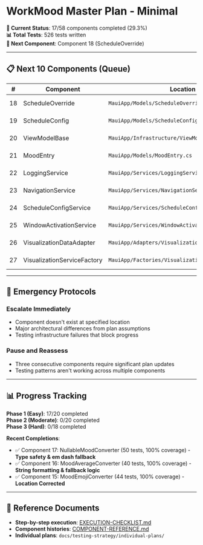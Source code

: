 # WorkMood Master Plan - Minimal

**🎯 Current Status**: 17/58 components completed (29.3%)  
**📊 Total Tests**: 526 tests written  
**🎯 Next Component**: Component 18 (ScheduleOverride)

---

## 📋 Next 10 Components (Queue)

| # | Component | Location | Complexity | Status | Test Plan |
|---|-----------|----------|------------|--------|-----------|
| 18 | ScheduleOverride | `MauiApp/Models/ScheduleOverride.cs` | 2/10 | ⏭️ **NEXT** | [ScheduleOverride-TEST-PLAN.md](individual-plans/ScheduleOverride-TEST-PLAN.md) |
| 19 | ScheduleConfig | `MauiApp/Models/ScheduleConfig.cs` | 2/10 | Pending | [ScheduleConfig-TEST-PLAN.md](individual-plans/ScheduleConfig-TEST-PLAN.md) |
| 20 | ViewModelBase | `MauiApp/Infrastructure/ViewModelBase.cs` | 2/10 | Pending | [ViewModelBase-TEST-PLAN.md](individual-plans/ViewModelBase-TEST-PLAN.md) |
| 21 | MoodEntry | `MauiApp/Models/MoodEntry.cs` | 4/10 | ⚠️ Complex | [MoodEntry-TEST-PLAN.md](individual-plans/MoodEntry-TEST-PLAN.md) |
| 22 | LoggingService | `MauiApp/Services/LoggingService.cs` | 5/10 | ⚠️ Complex | [LoggingService-TEST-PLAN.md](individual-plans/LoggingService-TEST-PLAN.md) |
| 23 | NavigationService | `MauiApp/Services/NavigationService.cs` | 4/10 | ⚠️ Complex | [NavigationService-TEST-PLAN.md](individual-plans/NavigationService-TEST-PLAN.md) |
| 24 | ScheduleConfigService | `MauiApp/Services/ScheduleConfigService.cs` | 4/10 | ⚠️ Complex | [ScheduleConfigService-TEST-PLAN.md](individual-plans/ScheduleConfigService-TEST-PLAN.md) |
| 25 | WindowActivationService | `MauiApp/Services/WindowActivationService.cs` | 4/10 | ⚠️ Complex | [WindowActivationService-TEST-PLAN.md](individual-plans/WindowActivationService-TEST-PLAN.md) |
| 26 | VisualizationDataAdapter | `MauiApp/Adapters/VisualizationDataAdapter.cs` | 3/10 | Pending | [VisualizationDataAdapter-TEST-PLAN.md](individual-plans/VisualizationDataAdapter-TEST-PLAN.md) |
| 27 | VisualizationServiceFactory | `MauiApp/Factories/VisualizationServiceFactory.cs` | 3/10 | Pending | [VisualizationServiceFactory-TEST-PLAN.md](individual-plans/VisualizationServiceFactory-TEST-PLAN.md) |

---

## 🚨 Emergency Protocols

### Escalate Immediately
- Component doesn't exist at specified location
- Major architectural differences from plan assumptions
- Testing infrastructure failures that block progress

### Pause and Reassess
- Three consecutive components require significant plan updates
- Testing patterns aren't working across multiple components

---

## 📊 Progress Tracking

**Phase 1 (Easy)**: 17/20 completed  
**Phase 2 (Moderate)**: 0/20 completed  
**Phase 3 (Hard)**: 0/18 completed

**Recent Completions**:
- ✅ Component 17: NullableMoodConverter (50 tests, 100% coverage) - **Type safety & em dash fallback**
- ✅ Component 16: MoodAverageConverter (40 tests, 100% coverage) - **String formatting & fallback logic**
- ✅ Component 15: MoodEmojiConverter (44 tests, 100% coverage) - **Location Corrected**

---

## 🔗 Reference Documents

- **Step-by-step execution**: [EXECUTION-CHECKLIST.md](EXECUTION-CHECKLIST.md)
- **Component histories**: [COMPONENT-REFERENCE.md](COMPONENT-REFERENCE.md)
- **Individual plans**: `docs/testing-strategy/individual-plans/`